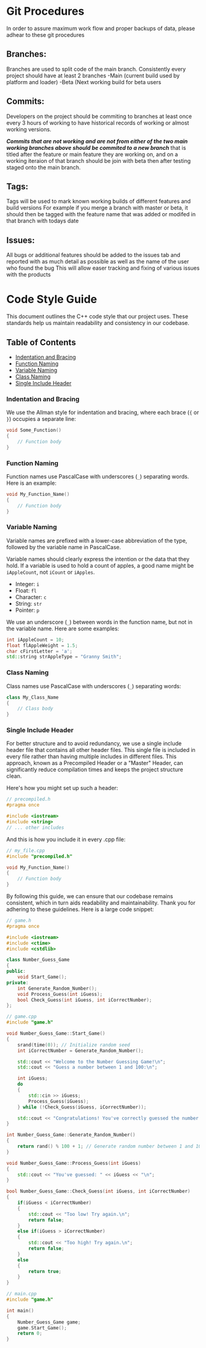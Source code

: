 # Git Procedures
In order to assure maximum work flow and proper backups of data, please adhear to these git procedures

## Branches:
Branches are used to split code of the main branch.
Consistently every project should have at least 2 branches
-Main (current build used by platform and loader)
-Beta (Next working build for beta users

## Commits:
Developers on the project should be commiting to branches at least once every 3 hours of working
to have historical records of working or almost working versions.

 ***Commits that are not working and are not from either of the two main working branches above should be commited 
to a new branch*** that is titled after the feature or main feature they are working on, and on a working iteraion of that branch should be join with beta
then after testing staged onto the main branch.

## Tags:
Tags will be used to mark known working builds of different features and build versions
For example if you merge a branch with master or beta, it should then be tagged with the feature name that was added or modifed in that branch with todays date

## Issues:
All bugs or additional features should be added to the issues tab and reported with as much detail as possible as well as the name of the user who found the bug
This will allow easer tracking and fixing of various issues with the products

# Code Style Guide 

This document outlines the C++ code style that our project uses. These standards help us maintain readability and consistency in our codebase.

## Table of Contents

- [Indentation and Bracing](#indentation-and-bracing)
- [Function Naming](#function-naming)
- [Variable Naming](#variable-naming)
- [Class Naming](#class-naming)
- [Single Include Header](#single-include-header)

### Indentation and Bracing

We use the Allman style for indentation and bracing, where each brace (`{` or `}`) occupies a separate line:

```cpp
void Some_Function()
{
    // Function body
}
```

### Function Naming

Function names use PascalCase with underscores (`_`) separating words. Here is an example:

```cpp
void My_Function_Name()
{
    // Function body
}
```

### Variable Naming

Variable names are prefixed with a lower-case abbreviation of the type, followed by the variable name in PascalCase. 

Variable names should clearly express the intention or the data that they hold. If a variable is used to hold a count of apples, a good name might be `iAppleCount`, not `iCount` or `iApples`.

- Integer: `i`
- Float: `fl`
- Character: `c`
- String: `str`
- Pointer: `p`

We use an underscore (`_`) between words in the function name, but not in the variable name. Here are some examples:

```cpp
int iAppleCount = 10;
float flAppleWeight = 1.5;
char cFirstLetter = 'a';
std::string strAppleType = "Granny Smith";
```

### Class Naming

Class names use PascalCase with underscores (`_`) separating words:

```cpp
class My_Class_Name
{
    // Class body
}
```

### Single Include Header

For better structure and to avoid redundancy, we use a single include header file that contains all other header files. This single file is included in every file rather than having multiple includes in different files. This approach, known as a Precompiled Header or a "Master" Header, can significantly reduce compilation times and keeps the project structure clean.

Here's how you might set up such a header:

```cpp
// precompiled.h
#pragma once

#include <iostream>
#include <string>
// ... other includes
```

And this is how you include it in every .cpp file:

```cpp
// my_file.cpp
#include "precompiled.h"

void My_Function_Name()
{
    // Function body
}
```

By following this guide, we can ensure that our codebase remains consistent, which in turn aids readability and maintainability. Thank you for adhering to these guidelines.
Here is a large code snippet:
```cpp
// game.h
#pragma once

#include <iostream>
#include <ctime>
#include <cstdlib>

class Number_Guess_Game
{
public:
    void Start_Game();
private:
    int Generate_Random_Number();
    void Process_Guess(int iGuess);
    bool Check_Guess(int iGuess, int iCorrectNumber);
};

// game.cpp
#include "game.h"

void Number_Guess_Game::Start_Game()
{
    srand(time(0)); // Initialize random seed
    int iCorrectNumber = Generate_Random_Number();

    std::cout << "Welcome to the Number Guessing Game!\n";
    std::cout << "Guess a number between 1 and 100:\n";

    int iGuess;
    do
    {
        std::cin >> iGuess;
        Process_Guess(iGuess);
    } while (!Check_Guess(iGuess, iCorrectNumber));

    std::cout << "Congratulations! You've correctly guessed the number: " << iCorrectNumber << "\n";
}

int Number_Guess_Game::Generate_Random_Number()
{
    return rand() % 100 + 1; // Generate random number between 1 and 100
}

void Number_Guess_Game::Process_Guess(int iGuess)
{
    std::cout << "You've guessed: " << iGuess << "\n";
}

bool Number_Guess_Game::Check_Guess(int iGuess, int iCorrectNumber)
{
    if(iGuess < iCorrectNumber)
    {
        std::cout << "Too low! Try again.\n";
        return false;
    }
    else if(iGuess > iCorrectNumber)
    {
        std::cout << "Too high! Try again.\n";
        return false;
    }
    else
    {
        return true;
    }
}

// main.cpp
#include "game.h"

int main()
{
    Number_Guess_Game game;
    game.Start_Game();
    return 0;
}
```
